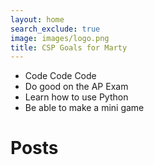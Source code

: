 ```yaml
---
layout: home
search_exclude: true
image: images/logo.png
title: CSP Goals for Marty
---
```


- Code Code Code
- Do good on the AP Exam
- Learn how to use Python
- Be able to make a mini game
# Posts
